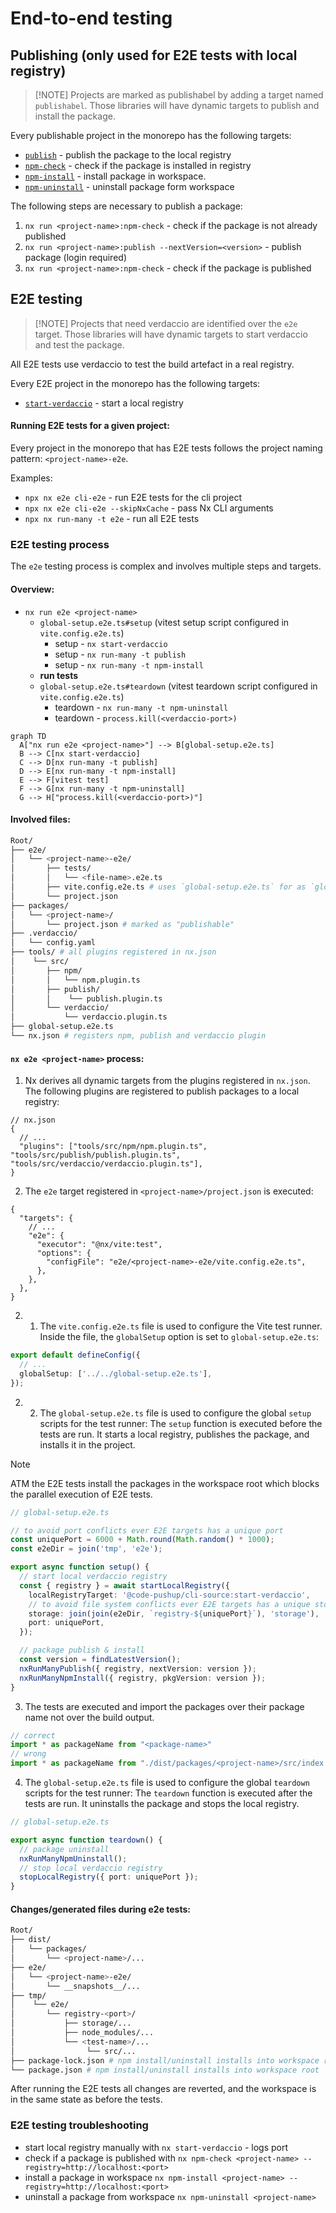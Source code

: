 # End-to-end testing

## Publishing (only used for E2E tests with local registry)

> [!NOTE] Projects are marked as publishabel by adding a target named `publishabel`.
> Those libraries will have dynamic targets to publish and install the package.

Every publishable project in the monorepo has the following targets:

- [`publish`](./tools/src/publish/README.md#publish) - publish the package to the local registry
- [`npm-check`](./tools/src/npm/README.md#npm-check) - check if the package is installed in registry
- [`npm-install`](./tools/src/npm/README.md#npm-install) - install package in workspace.
- [`npm-uninstall`](./tools/src/npm/README.md#npm-uninstall) - uninstall package form workspace

The following steps are necessary to publish a package:

1. `nx run <project-name>:npm-check` - check if the package is not already published
2. `nx run <project-name>:publish --nextVersion=<version>` - publish package (login required)
3. `nx run <project-name>:npm-check` - check if the package is published

## E2E testing

> [!NOTE] Projects that need verdaccio are identified over the `e2e` target.
> Those libraries will have dynamic targets to start verdaccio and test the package.

All E2E tests use verdaccio to test the build artefact in a real registry.

Every E2E project in the monorepo has the following targets:

- [`start-verdaccio`](./tools/src/verdaccio/README.md#start-verdaccio) - start a local registry

#### Running E2E tests for a given project:

Every project in the monorepo that has E2E tests follows the project naming pattern: `<project-name>-e2e`.

Examples:

- `npx nx e2e cli-e2e` - run E2E tests for the cli project
- `npx nx e2e cli-e2e --skipNxCache` - pass Nx CLI arguments
- `npx nx run-many -t e2e` - run all E2E tests

### E2E testing process

The `e2e` testing process is complex and involves multiple steps and targets.

#### Overview:

- `nx run e2e <project-name>`
  - `global-setup.e2e.ts#setup` (vitest setup script configured in `vite.config.e2e.ts`)
    - setup - `nx start-verdaccio`
    - setup - `nx run-many -t publish`
    - setup - `nx run-many -t npm-install`
  - **run tests**
  - `global-setup.e2e.ts#teardown` (vitest teardown script configured in `vite.config.e2e.ts`)
    - teardown - `nx run-many -t npm-uninstall`
    - teardown - `process.kill(<verdaccio-port>)`

```mermaid
graph TD
  A["nx run e2e <project-name>"] --> B[global-setup.e2e.ts]
  B --> C[nx start-verdaccio]
  C --> D[nx run-many -t publish]
  D --> E[nx run-many -t npm-install]
  E --> F[vitest test]
  F --> G[nx run-many -t npm-uninstall]
  G --> H["process.kill(<verdaccio-port>)"]
```

#### Involved files:

```sh
Root/
├── e2e/
│   └── <project-name>-e2e/
│       ├── tests/
│       │   └── <file-name>.e2e.ts
│       ├── vite.config.e2e.ts # uses `global-setup.e2e.ts` for as `globalSetup` script
│       └── project.json
├── packages/
│   └── <project-name>/
│       └── project.json # marked as "publishable"
├── .verdaccio/
│   └── config.yaml
├── tools/ # all plugins registered in nx.json
│    └── src/
│       ├── npm/
│       │   └── npm.plugin.ts
│       ├── publish/
│       │    └── publish.plugin.ts
│       └── verdaccio/
│           └── verdaccio.plugin.ts
├── global-setup.e2e.ts
└── nx.json # registers npm, publish and verdaccio plugin
```

#### `nx e2e <project-name>` process:

1. Nx derives all dynamic targets from the plugins registered in `nx.json`.
   The following plugins are registered to publish packages to a local registry:

```jsonc
// nx.json
{
  // ...
  "plugins": ["tools/src/npm/npm.plugin.ts", "tools/src/publish/publish.plugin.ts", "tools/src/verdaccio/verdaccio.plugin.ts"],
}
```

2. The `e2e` target registered in `<project-name>/project.json` is executed:

```jsonc
{
  "targets": {
    // ...
    "e2e": {
      "executor": "@nx/vite:test",
      "options": {
        "configFile": "e2e/<project-name>-e2e/vite.config.e2e.ts",
      },
    },
  },
}
```

2. 1. The `vite.config.e2e.ts` file is used to configure the Vite test runner.
      Inside the file, the `globalSetup` option is set to `global-setup.e2e.ts`:

```typescript
export default defineConfig({
  // ...
  globalSetup: ['../../global-setup.e2e.ts'],
});
```

2. 2. The `global-setup.e2e.ts` file is used to configure the global `setup` scripts for the test runner:
      The `setup` function is executed before the tests are run.
      It starts a local registry, publishes the package, and installs it in the project.

> [!NOTE]  
> ATM the E2E tests install the packages in the workspace root which blocks the parallel execution of E2E tests.

```typescript
// global-setup.e2e.ts

// to avoid port conflicts ever E2E targets has a unique port
const uniquePort = 6000 + Math.round(Math.random() * 1000);
const e2eDir = join('tmp', 'e2e');

export async function setup() {
  // start local verdaccio registry
  const { registry } = await startLocalRegistry({
    localRegistryTarget: '@code-pushup/cli-source:start-verdaccio',
    // to avoid file system conflicts ever E2E targets has a unique storage folder
    storage: join(join(e2eDir, `registry-${uniquePort}`), 'storage'),
    port: uniquePort,
  });

  // package publish & install
  const version = findLatestVersion();
  nxRunManyPublish({ registry, nextVersion: version });
  nxRunManyNpmInstall({ registry, pkgVersion: version });
}
```

3. The tests are executed and import the packages over their package name not over the build output.

```typescript
// correct
import * as packageName from "<package-name>"
// wrong
import * as packageName from "./dist/packages/<project-name>/src/index.js"
```

4. The `global-setup.e2e.ts` file is used to configure the global `teardown` scripts for the test runner:
   The `teardown` function is executed after the tests are run.
   It uninstalls the package and stops the local registry.

```typescript
// global-setup.e2e.ts

export async function teardown() {
  // package uninstall
  nxRunManyNpmUninstall();
  // stop local verdaccio registry
  stopLocalRegistry({ port: uniquePort });
}
```

#### Changes/generated files during e2e tests:

```sh
Root/
├── dist/
│   └── packages/
│       └── <project-name>/...
├── e2e/
│   └── <project-name>-e2e/
│       └── __snapshots__/...
├── tmp/
│    └── e2e/
│       └── registry-<port>/
│           ├── storage/...
│           ├── node_modules/...
│           └── <test-name>/...
│                └── src/...
├── package-lock.json # npm install/uninstall installs into workspace root
└── package.json # npm install/uninstall installs into workspace root
```

After running the E2E tests all changes are reverted, and the workspace is in the same state as before the tests.

### E2E testing troubleshooting

- start local registry manually with `nx start-verdaccio` - logs port
- check if a package is published with `nx npm-check <project-name> --registry=http://localhost:<port>`
- install a package in workspace `nx npm-install <project-name> --registry=http://localhost:<port>`
- uninstall a package from workspace `nx npm-uninstall <project-name>`
